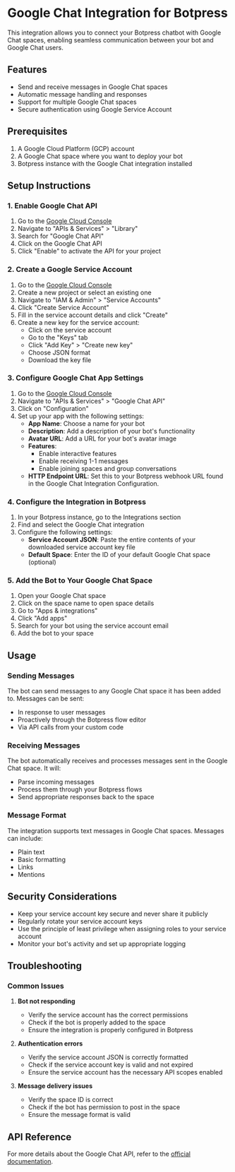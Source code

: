 # Google Chat Integration for Botpress

This integration allows you to connect your Botpress chatbot with Google Chat spaces, enabling seamless communication between your bot and Google Chat users.

## Features

- Send and receive messages in Google Chat spaces
- Automatic message handling and responses
- Support for multiple Google Chat spaces
- Secure authentication using Google Service Account

## Prerequisites

1. A Google Cloud Platform (GCP) account
2. A Google Chat space where you want to deploy your bot
3. Botpress instance with the Google Chat integration installed

## Setup Instructions

### 1. Enable Google Chat API

1. Go to the [Google Cloud Console](https://console.cloud.google.com)
2. Navigate to "APIs & Services" > "Library"
3. Search for "Google Chat API"
4. Click on the Google Chat API
5. Click "Enable" to activate the API for your project

### 2. Create a Google Service Account

1. Go to the [Google Cloud Console](https://console.cloud.google.com)
2. Create a new project or select an existing one
3. Navigate to "IAM & Admin" > "Service Accounts"
4. Click "Create Service Account"
5. Fill in the service account details and click "Create"
6. Create a new key for the service account:
   - Click on the service account
   - Go to the "Keys" tab
   - Click "Add Key" > "Create new key"
   - Choose JSON format
   - Download the key file

### 3. Configure Google Chat App Settings

1. Go to the [Google Cloud Console](https://console.cloud.google.com)
2. Navigate to "APIs & Services" > "Google Chat API"
3. Click on "Configuration"
4. Set up your app with the following settings:
   - **App Name**: Choose a name for your bot
   - **Description**: Add a description of your bot's functionality
   - **Avatar URL**: Add a URL for your bot's avatar image
   - **Features**:
     - Enable interactive features
     - Enable receiving 1-1 messages
     - Enable joining spaces and group conversations
   - **HTTP Endpoint URL**: Set this to your Botpress webhook URL found in the Google Chat Integration Configuration.

### 4. Configure the Integration in Botpress

1. In your Botpress instance, go to the Integrations section
2. Find and select the Google Chat integration
3. Configure the following settings:
   - **Service Account JSON**: Paste the entire contents of your downloaded service account key file
   - **Default Space**: Enter the ID of your default Google Chat space (optional)

### 5. Add the Bot to Your Google Chat Space

1. Open your Google Chat space
2. Click on the space name to open space details
3. Go to "Apps & integrations"
4. Click "Add apps"
5. Search for your bot using the service account email
6. Add the bot to your space

## Usage

### Sending Messages

The bot can send messages to any Google Chat space it has been added to. Messages can be sent:

- In response to user messages
- Proactively through the Botpress flow editor
- Via API calls from your custom code

### Receiving Messages

The bot automatically receives and processes messages sent in the Google Chat space. It will:

- Parse incoming messages
- Process them through your Botpress flows
- Send appropriate responses back to the space

### Message Format

The integration supports text messages in Google Chat spaces. Messages can include:

- Plain text
- Basic formatting
- Links
- Mentions

## Security Considerations

- Keep your service account key secure and never share it publicly
- Regularly rotate your service account keys
- Use the principle of least privilege when assigning roles to your service account
- Monitor your bot's activity and set up appropriate logging

## Troubleshooting

### Common Issues

1. **Bot not responding**
   - Verify the service account has the correct permissions
   - Check if the bot is properly added to the space
   - Ensure the integration is properly configured in Botpress

2. **Authentication errors**
   - Verify the service account JSON is correctly formatted
   - Check if the service account key is valid and not expired
   - Ensure the service account has the necessary API scopes enabled

3. **Message delivery issues**
   - Verify the space ID is correct
   - Check if the bot has permission to post in the space
   - Ensure the message format is valid

## API Reference

For more details about the Google Chat API, refer to the [official documentation](https://developers.google.com/chat/api/reference/rest).
